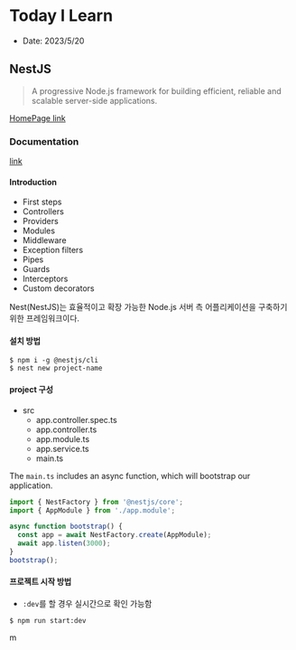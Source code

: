# Today I Learn

- Date: 2023/5/20

## NestJS

> A progressive Node.js framework for building efficient, reliable and scalable server-side applications.

[HomePage link](https://nestjs.com/)


### Documentation
[link](https://docs.nestjs.com/)

#### Introduction

* 	First steps
*  Controllers
*  Providers
*  Modules
*  Middleware
*  Exception filters
*  Pipes
*  Guards
*  Interceptors
*  Custom decorators

Nest(NestJS)는 효율적이고 확장 가능한  Node.js 서버 측 어플리케이션을 구축하기 위한 프레임워크이다.

#### 설치 방법

```console
$ npm i -g @nestjs/cli
$ nest new project-name
```

#### project 구성

* src
	- app.controller.spec.ts
	- app.controller.ts
	- app.module.ts
	- app.service.ts
	- main.ts


The `main.ts` includes an async function, which will bootstrap our application.

```typescript
import { NestFactory } from '@nestjs/core';
import { AppModule } from './app.module';

async function bootstrap() {
  const app = await NestFactory.create(AppModule);
  await app.listen(3000);
}
bootstrap();
```

#### 프로젝트 시작 방법

- `:dev`를 할 경우 실시간으로 확인 가능함

``` console
$ npm run start:dev
```
m
